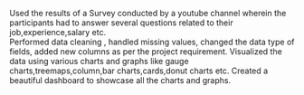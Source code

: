 Used the results of a Survey conducted by a youtube channel wherein the participants had to answer several questions related to their job,experience,salary etc.       
Performed data cleaning , handled missing values, changed the data type of fields, added new columns as per the project requirement.
Visualized the data using various charts and graphs like gauge charts,treemaps,column,bar charts,cards,donut charts etc.
Created a beautiful dashboard to showcase all the charts and graphs.
